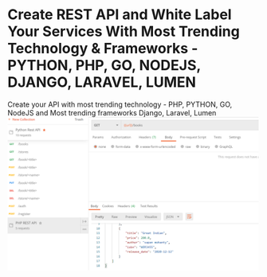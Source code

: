 # Create REST API and White Label Your Services With Most Trending Technology & Frameworks - PYTHON, PHP, GO, NODEJS, DJANGO, LARAVEL, LUMEN
Create your API with most trending technology - PHP, PYTHON, GO, NodeJS and Most trending frameworks Django, Laravel, Lumen
![Request and Responses Look Like](https://github.com/TravelXML/Create-API-PYTHON-PHP-NODEJS-GO-DJANGO-LARAVEL-LUMEN-REST-API/blob/main/PYTHON/images/get-books.png)
